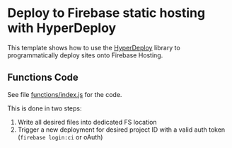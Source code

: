 # Deploy to Firebase static hosting with HyperDeploy

This template shows how to use the [HyperDeploy](https://github.com/stackblitz/core) library to programmatically deploy sites onto Firebase Hosting.

## Functions Code

See file [functions/index.js](functions/index.js) for the code.

This is done in two steps:

1. Write all desired files into dedicated FS location
2. Trigger a new deployment for desired project ID with a valid auth token (`firebase login:ci` or oAuth)

